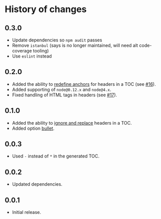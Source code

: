 History of changes
==================

0.3.0
-----
* Update dependencies so `npm audit` passes
* Remove `istanbul` (says is no longer maintained, will need alt code-coverage tooling)
* Use `eslint` instead

0.2.0
-----

* Added the ability to [redefine anchors](https://github.com/eGavr/toc-md#redefinition-of-anchors) for headers in a TOC (see [#16]).
* Added supporting of `node@0.12.x` and `node@4.x`.
* Fixed handling of HTML tags in headers (see [#17]).

0.1.0
-----

* Added the ability to [ignore and replace](https://github.com/eGavr/toc-md#advanced-toc) headers in a TOC.
* Added option [bullet](https://github.com/eGavr/toc-md#tocinsert).

0.0.3
-----

* Used `-` instead of `*` in the generated TOC.

0.0.2
-----

* Updated dependencies.

0.0.1
-----

* Initial release.

[#16]: https://github.com/eGavr/toc-md/issues/16
[#17]: https://github.com/eGavr/toc-md/pull/17
